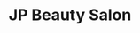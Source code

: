 ---
title: "JP Beauty Salon"
url: /tandag-city/jp-beauty-salon-quintos-street-bag-ong-lungsod/
shop: beauty
---